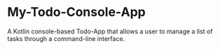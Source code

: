 # My-Todo-Console-App
A Kotlin console-based Todo-App that allows a user to manage a list of tasks through a command-line interface.
